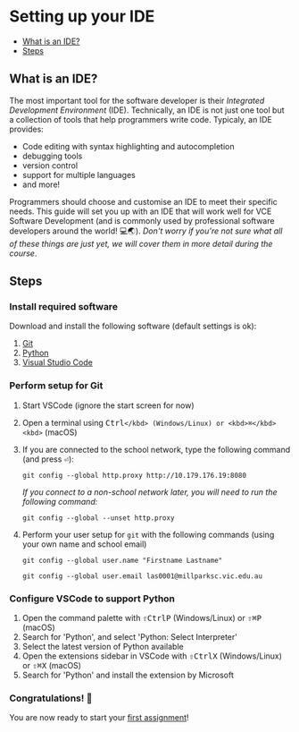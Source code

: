# Setting up your IDE

* [What is an IDE?](#what-is-an-ide)
* [Steps](#steps)

## What is an IDE?

The most important tool for the software developer is their _Integrated Development Environment_ (IDE). Technically, an IDE is not just one tool but a collection of tools that help programmers write code. Typicaly, an IDE provides:

* Code editing with syntax highlighting and autocompletion
* debugging tools
* version control
* support for multiple languages
* and more!

Programmers should choose and customise an IDE to meet their specific needs. This guide will set you up with an IDE that will work well for VCE Software Development (and is commonly used by professional software developers around the world! 💻🌏). _Don't worry if you're not sure what all of these things are just yet, we will cover them in more detail during the course_.

## Steps

### Install required software

Download and install the following software (default settings is ok):

1. [Git](https://git-scm.com/)
1. [Python](https://www.python.org/downloads/)
1. [Visual Studio Code](https://code.visualstudio.com/)

### Perform setup for Git

1. Start VSCode (ignore the start screen for now)
1. Open a terminal using <kbd>Ctrl</kbd><kbd>`</kbd> (Windows/Linux) or <kbd>⌘</kbd><kbd>`</kbd> (macOS)
1. If you are connected to the school network, type the following command (and press <kbd>⏎</kbd>):

    `git config --global http.proxy http://10.179.176.19:8080`

    _If you connect to a non-school network later, you will need to run the following command:_

    `git config --global --unset http.proxy`

1. Perform your user setup for `git` with the following commands (using your own name and school email)

    `git config --global user.name "Firstname Lastname"`

    `git config --global user.email las0001@millparksc.vic.edu.au`

### Configure VSCode to support Python

1. Open the command palette with <kbd>⇧</kbd><kbd>Ctrl</kbd><kbd>P</kbd> (Windows/Linux) or <kbd>⇧</kbd><kbd>⌘</kbd><kbd>P</kbd> (macOS)
1. Search for 'Python', and select 'Python: Select Interpreter'
1. Select the latest version of Python available
1. Open the extensions sidebar in VSCode with <kbd>⇧</kbd><kbd>Ctrl</kbd><kbd>X</kbd> (Windows/Linux) or <kbd>⇧</kbd><kbd>⌘</kbd><kbd>X</kbd> (macOS)
1. Search for 'Python' and install the extension by Microsoft

### Congratulations! 🎉

You are now ready to start your [first assignment](helloworld.md)!
